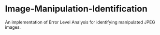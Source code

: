 # Image-Manipulation-Identification
An implementation of Error Level Analysis for identifying manipulated JPEG images.
